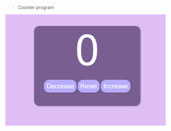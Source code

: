>Counter program

![project interface image](https://github.com/rayssakelly/counter-program/blob/main/assets/counter-project.png)

